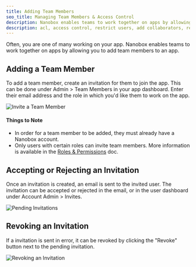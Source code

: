 ```yaml
---
title: Adding Team Members
seo_title: Managing Team Members & Access Control
description: Nanobox enables teams to work together on apps by allowing you to add team members to an app.
description: acl, access control, restrict users, add collaborators, remove collaborators
---
```


Often, you are one of many working on your app. Nanobox enables teams to work together on apps by allowing you to add team members to an app.

## Adding a Team Member
To add a team member, create an invitation for them to join the app. This can be done under Admin > Team Members in your app dashboard. Enter their email address and the role in which you'd like them to work on the app.

![Invite a Team Member](/assets/images/team-app-invite.png)

#### Things to Note
- In order for a team member to be added, they must already have a Nanobox account.
- Only users with certain roles can invite team members. More information is available in the [Roles & Permissions](../roles-permissions/) doc.

## Accepting or Rejecting an Invitation
Once an invitation is created, an email is sent to the invited user. The invitation can be accepted or rejected in the email, or in the user dashboard under Account Admin > Invites.

![Pending Invitations](team-app-invite-pending.png)

## Revoking an Invitation
If a invitation is sent in error, it can be revoked by clicking the "Revoke" button next to the pending invitation.

![Revoking an Invitation](/assets/images/team-app-invite-revoke.png)
